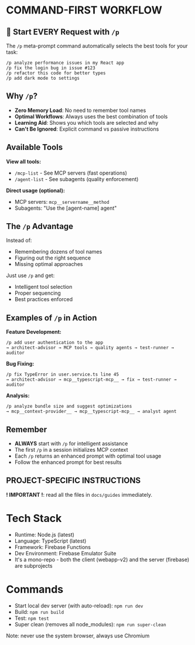 # COMMAND-FIRST WORKFLOW

## 🚀 Start EVERY Request with `/p`

The `/p` meta-prompt command automatically selects the best tools for your task:

```
/p analyze performance issues in my React app
/p fix the login bug in issue #123
/p refactor this code for better types
/p add dark mode to settings
```

## Why `/p`?

- **Zero Memory Load**: No need to remember tool names
- **Optimal Workflows**: Always uses the best combination of tools
- **Learning Aid**: Shows you which tools are selected and why
- **Can't Be Ignored**: Explicit command vs passive instructions

## Available Tools

**View all tools:**

- `/mcp-list` - See MCP servers (fast operations)
- `/agent-list` - See subagents (quality enforcement)

**Direct usage (optional):**

- MCP servers: `mcp__servername__method`
- Subagents: "Use the [agent-name] agent"

## The `/p` Advantage

Instead of:

- Remembering dozens of tool names
- Figuring out the right sequence
- Missing optimal approaches

Just use `/p` and get:

- Intelligent tool selection
- Proper sequencing
- Best practices enforced

## Examples of `/p` in Action

**Feature Development:**

```
/p add user authentication to the app
→ architect-advisor → MCP tools → quality agents → test-runner → auditor
```

**Bug Fixing:**

```
/p fix TypeError in user.service.ts line 45
→ architect-advisor → mcp__typescript-mcp__ → fix → test-runner → auditor
```

**Analysis:**

```
/p analyze bundle size and suggest optimizations
→ mcp__context-provider__ → mcp__typescript-mcp__ → analyst agent
```

## Remember

- **ALWAYS** start with `/p` for intelligent assistance
- The first `/p` in a session initializes MCP context
- Each `/p` returns an enhanced prompt with optimal tool usage
- Follow the enhanced prompt for best results

## PROJECT-SPECIFIC INSTRUCTIONS

**! IMPORTANT !**: read all the files in `docs/guides` immediately.

# Tech Stack

- Runtime: Node.js (latest)
- Language: TypeScript (latest)
- Framework: Firebase Functions
- Dev Environment: Firebase Emulator Suite
- It's a mono-repo - both the client (webapp-v2) and the server (firebase) are subprojects

# Commands

- Start local dev server (with auto-reload): `npm run dev`
- Build: `npm run build`
- Test: `npm test`
- Super clean (removes all node_modules): `npm run super-clean`

Note: never use the system browser, always use Chromium

